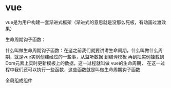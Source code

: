 # vue

vue是为用户构建一套渐进式框架（渐进式的意思就是没那么死板，有动画过渡效果）



生命周期钩子函数：

什么叫做生命周期钩子函数：在这之前我们就要讲讲生命周期，什么叫做什么周期，就是vue实例创建经过的一些事，从监听数据 到编译模板 再到把实例挂载到Dom元素上实时更新模板上的数据，这一过程就叫做 vue的生命周期， 在这一过程中我们还可以执行一些函数，这些函数就是叫做生命周期钩子函数





 全局组成组件